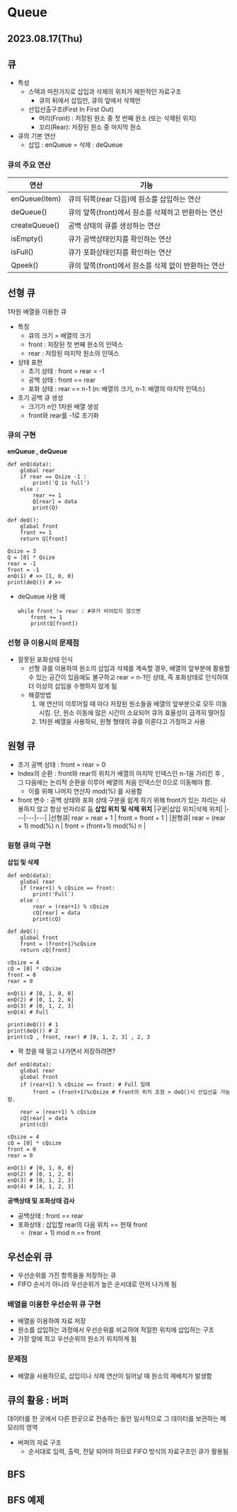 # Queue
2023.08.17(Thu)
-----
## 큐
- 특성
    - 스택과 마찬가지로 삽입과 삭제의 위치가 제한적인 자료구조 
        - 큐의 뒤에서 삽입만, 큐의 앞에서 삭제만
    - 선입선출구조(First In First Out)
        - 머리(Front) : 저장된 원소 중 첫 번째 원소 (또는 삭제된 위치)
        - 꼬리(Rear): 저장된 원소 중 마지막 원소
- 큐의 기본 연산
    - 삽입 : enQueue
    = 삭제 : deQueue
### 큐의 주요 연산

|연산|기능|
|---|---|
|enQueue(item)|큐의 뒤쪽(rear 다음)에 원소를 삽입하는 연산|
|deQueue()|큐의 앞쪽(front)에서 원소를 삭제하고 반환하는 연산|
|createQueue()|공백 상태의 큐를 생성하는 연산|
|isEmpty()|큐가 공백상태인지를 확인하는 연산|
|isFull()|큐가 포화상태인지를 확인하는 연산|
|Qpeek()|큐의 앞쪽(front)에서 원소를 삭제 없이 반환하는 연산|
## 선형 큐
1차원 배열을 이용한 큐
- 특징 
    - 큐의 크기 = 배열의 크기
    - front : 저장된 첫 번째 원소의 인덱스
    - rear : 저장된 마지막 원소의 인덱스
- 상태 표현
    - 초기 상태 : front = rear = -1
    - 공백 상태 : front == rear
    - 포화 상태 : rear == n-1 (n: 배열의 크기, n-1: 배열의 마지막 인덱스)
- 초기 공백 큐 생성
    - 크기가 n인 1차원 배열 생성
    - front와 rear를 -1로 초기화
### 큐의 구현

**enQueue , deQueue**
```
def enQ(data):
    global rear
    if rear == Qsize -1 :
        print('Q is full')
    else : 
        rear += 1
        Q[rear] = data
        print(Q)

def deQ():
    global front 
    front += 1
    return Q[front]

Qsize = 3
Q = [0] * Qsize
rear = -1
front = -1
enQ(1) # >> [1, 0, 0]
print(deQ()) # >>
```
- deQueue 사용 예
    ```
    while front != rear : #큐가 비어있지 않으면
        front += 1
        print(Q[front])
    ```
### 선형 큐 이용시의 문제점
- 잘못된 포화상태 인식
    - 선형 큐를 이용하여 원소의 삽입과 삭제를 계속할 경우, 배열의 앞부분에 활용할 수 있는 공간이 있음에도 불구하고 rear = n-1인 상태, 즉 포화상태로 인식하여 더 이상의 삽입을 수행하지 않게 됨
    - 해결방법
        1. 매 연산이 이루어질 때 마다 저장된 원소들을 배열의 앞부분으로 모두 이동시킴. 단, 원소 이동에 많은 시간이 소요되어 큐의 효율성이 급격히 떨어짐
        2. 1차원 배열을 사용하되, 원형 형태의 큐를 이룬다고 가정하고 사용

## 원형 큐
- 초기 공백 상태 : front = rear = 0
- Index의 순환 : front와 rear의 위치가 배열의 마지막 인덱스인 n-1을 가리킨 후 , 그 다음에는 논리적 순환을 이루어 배열의 처음 인덱스인 0으로 이동해야 함.
    - 이를 위해 나머지 연산자 mod(%) 를 사용함
- front 변수 : 공백 상태와 포화 상태 구분을 쉽게 하기 위해 front가 있는 자리는 사용하지 않고 항상 빈자리로 둠
**삽입 위치 및 삭제 위치**
|구분|삽입 위치|삭제 위치|
|---|---|---|
|선형큐| rear = rear + 1 | front = front + 1 |
|원형큐| rear = (rear + 1) mod(%) n | front = (front+1) mod(%) n |

### 원형 큐의 구현

**삽입 및 삭제**
```
def enQ(data):
    global rear
    if (rear+1) % cQsize == front:
        print('Full')
    else :
        rear = (rear+1) % cQsize
        cQ[rear] = data
        print(cQ)

def deQ():
    global front
    front = (front+1)%cQsize
    return cQ[front]

cQsize = 4
cQ = [0] * cQsize
front = 0
rear = 0

enQ(1) # [0, 1, 0, 0]
enQ(2) # [0, 1, 2, 0]
enQ(3) # [0, 1, 2, 3]
enQ(4) # Full

print(deQ()) # 1
print(deQ()) # 2
print(cQ , front, rear) # [0, 1, 2, 3] , 2, 3
```
- 꽉 찼을 때 밀고 나가면서 저장하려면?
```
def enQ(data):
    global rear
    global front
    if (rear+1) % cQsize == front: # Full 일때
        front = (front+1)%cQsize # front의 위치 조정 > deQ()시 선입선출 가능함.

    rear = (rear+1) % cQsize
    cQ[rear] = data
    print(cQ)

cQsize = 4
cQ = [0] * cQsize
front = 0
rear = 0

enQ(1) # [0, 1, 0, 0]
enQ(2) # [0, 1, 2, 0]
enQ(3) # [0, 1, 2, 3]
enQ(4) # [4, 1, 2, 3]

```
**공백상태 및 포화상태 검사**
- 공백상태 : front == rear
- 포화상태 : 삽입할 rear의 다음 위치 == 현재 front 
    - (rear + 1) mod n == front

## 우선순위 큐
- 우선순위를 가진 항목들을 저장하는 큐
- FIFO 순서가 아니라 우선순위가 높은 순서대로 먼저 나가게 됨
### 배열을 이용한 우선순위 큐 구현
- 배열을 이용하여 자료 저장
- 원소를 삽입하는 과정에서 우선순위를 비교하여 적절한 위치에 삽입하는 구조
- 가장 앞에 최고 우선순위의 원소가 위치하게 됨
### 문제점
- 배열을 사용하므로, 삽입이나 삭제 연산이 일어날 때 원소의 재배치가 발생함
## 큐의 활용 : 버퍼
데이터를 한 곳에서 다른 한곳으로 전송하는 동안 일시적으로 그 데이터를 보관하는 메모리의 영역
- 버퍼의 자료 구조
    - 순서대로 입력, 출력, 전달 되어야 하므로 FIFO 방식의 자료구조인 큐가 활용됨

## BFS

## BFS 예제
